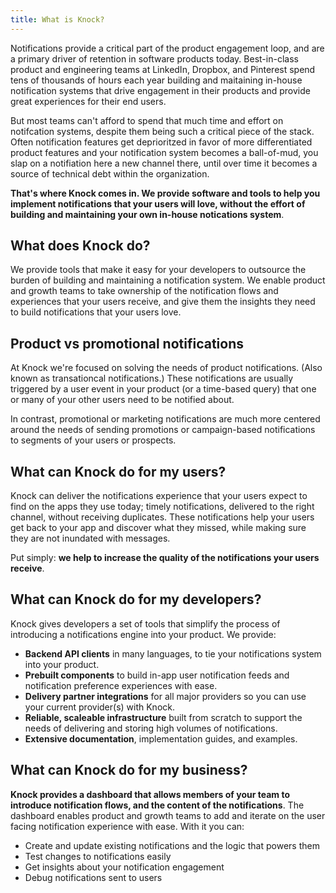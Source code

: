 ```yaml
---
title: What is Knock?
---
```


Notifications provide a critical part of the product engagement loop, and are a primary driver of retention
in software products today. Best-in-class product and engineering teams at LinkedIn, Dropbox, and Pinterest
spend tens of thousands of hours each year building and maitaining in-house notification systems that
drive engagement in their products and provide great experiences for their end users.

But most teams can't afford to spend that much time and effort on notifcation systems, despite them
being such a critical piece of the stack. Often notification features get deprioritzed in favor of more
differentiated product features and your notification system becomes a ball-of-mud, you slap on a notifiation here a new channel there, until over time it becomes a source of technical debt within the organization.

**That's where Knock comes in. We provide software and tools to help you implement notifications that
your users will love, without the effort of building and maintaining your own in-house notications system**.

## What does Knock do?

We provide tools that make it easy for your developers to outsource the burden of building and maintaining
a notification system. We enable product and growth teams to take ownership of the notification flows
and experiences that your users receive, and give them the insights they need to build
notifications that your users love. 

## Product vs promotional notifications

At Knock we're focused on solving the needs of product notifications. (Also known as transationcal notifications.) These notifications are usually triggered by a user event in your product (or a time-based query) that one or many of your other users need to be notified about.  

In contrast, promotional or marketing notifications are much more centered around the needs of sending
promotions or campaign-based notifications to segments of your users or prospects. 

## What can Knock do for my users?

Knock can deliver the notifications experience that your users expect to find on the apps they use today;
timely notifications, delivered to the right channel, without receiving duplicates. These notifications help your users get back to your app and discover what they missed, while making sure they are not inundated with messages.

Put simply: **we help to increase the quality of the notifications your users receive**.

## What can Knock do for my developers?

Knock gives developers a set of tools that simplify the process of introducing a notifications engine into your product. We provide:
- **Backend API clients** in many languages, to tie your notifications system into your product.
- **Prebuilt components** to build in-app user notification feeds and notification preference experiences with ease.
- **Delivery partner integrations** for all major providers so you can use your current provider(s) with Knock.
- **Reliable, scaleable infrastructure** built from scratch to support the needs of delivering and storing high volumes of notifications.
- **Extensive documentation**, implementation guides, and examples.

## What can Knock do for my business?

**Knock provides a dashboard that allows members of your team to introduce notification flows, and the content of the notifications**. The dashboard enables product and growth teams to add and iterate on the user facing
notification experience with ease. With it you can:

- Create and update existing notifications and the logic that powers them
- Test changes to notifications easily
- Get insights about your notification engagement
- Debug notifications sent to users
